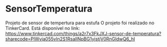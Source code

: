 # SensorTemperatura
Projeto de sensor de tempertura para estufa
O projeto foi realizado no TinkerCard.
Está disponível no link: https://www.tinkercad.com/things/a2r7x3FkJXJ-sensor-de-temperatura?sharecode=PlWvja055vIn2S1RsaIlNpBG1yjstjV0RnGIdwQ6_hI
